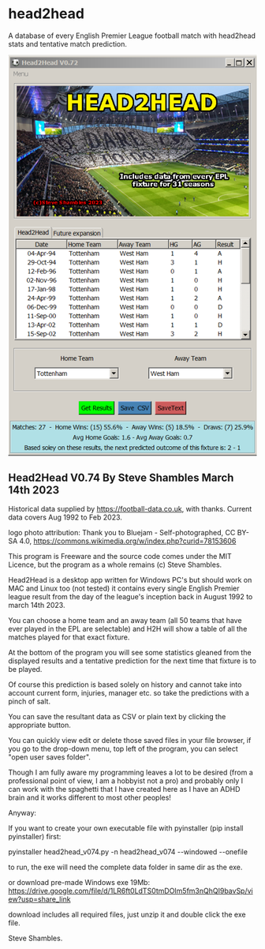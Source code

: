 # head2head

A database of every English Premier League football match with head2head stats and tentative match prediction.

![Alt Text](https://github.com/Steve-Shambles/head2head/blob/main/h2h-0.72-screenshot1.png)

Head2Head V0.74 By Steve Shambles March 14th 2023
---------------------------------------------
Historical data supplied by https://football-data.co.uk, with thanks. Current data covers Aug 1992 to Feb 2023.

logo photo attribution: Thank you to Bluejam - Self-photographed, CC BY-SA 4.0, https://commons.wikimedia.org/w/index.php?curid=78153606

This program is Freeware and the source code comes under the MIT Licence, but the program as a whole remains (c) Steve Shambles.

Head2Head is a desktop app written for Windows PC's but should work on MAC and Linux too (not tested)
it contains every single English Premier league result from the day of the league's inception back in August 1992
to march 14th 2023.

You can choose a home team and an away team (all 50 teams that have ever played in the EPL are selectable) 
and H2H will show a table of all the matches played for that exact fixture.

At the bottom of the program you will see some statistics gleaned from the displayed results and a tentative prediction
for the next time that fixture is to be played.

Of course this prediction is based solely on history and cannot take into account current form, injuries, manager etc.
so take the predictions with a pinch of salt.

You can save the resultant data as CSV or plain text by clicking the appropriate button.

You can quickly view edit or delete those saved files in your file browser, if you go to the drop-down menu,
top left of the program, you can select "open user saves folder".

Though I am fully aware my programming leaves a lot to be desired (from a professional point of view, I am a hobbyist not a pro)
and probably only I can work with the spaghetti that I have created here as I have an ADHD brain and it works 
different to most other peoples!

Anyway:

If you want to create your own executable file with pyinstaller (pip install pyinstaller) first:

pyinstaller head2head_v074.py -n head2head_v074 --windowed --onefile

to run, the exe will need the complete data folder in same dir as the exe.


or download pre-made Windows exe 19Mb:  https://drive.google.com/file/d/1LR6ft0LdTS0tmDOIm5fm3nQhQI9bavSp/view?usp=share_link

download includes all required files, just unzip it and double click the exe file.



Steve Shambles.

